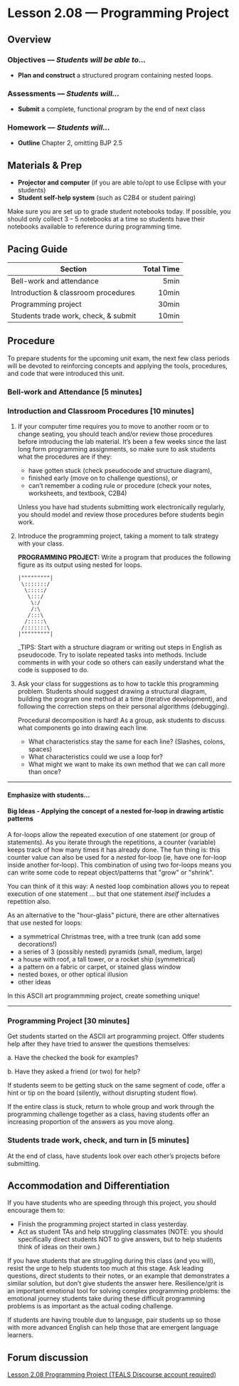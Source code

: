 Lesson 2.08 — Programming Project
====================================================================================================

Overview
--------
### Objectives — _Students will be able to…_
- **Plan and construct** a structured program containing nested loops.

### Assessments — _Students will…_
- **Submit** a complete, functional program by the end of next class

### Homework — _Students will…_
- **Outline** Chapter 2, omitting BJP 2.5


Materials & Prep
----------------
- **Projector and computer** (if you are able to/opt to use Eclipse with your students)
- **Student self-help system** (such as C2B4 or student pairing)

Make sure you are set up to grade student notebooks today. If possible, you should only collect 3 –
5 notebooks at a time so students have their notebooks available to reference during programming
time.


Pacing Guide
------------
| Section                              | Total Time |
|--------------------------------------|-----------:|
| Bell-work and attendance             |       5min |
| Introduction & classroom procedures  |      10min |
| Programming project                  |      30min |
| Students trade work, check, & submit |      10min |


Procedure
---------
To prepare students for the upcoming unit exam, the next few class periods will be devoted to
reinforcing concepts and applying the tools, procedures, and code that were introduced this unit.

### Bell-work and Attendance \[5 minutes\]

### Introduction and Classroom Procedures \[10 minutes\]

1. If your computer time requires you to move to another room or to change seating, you should teach
   and/or review those procedures before introducing the lab material. It’s been a few weeks since
   the last long form programming assignments, so make sure to ask students what the procedures are
   if they:

   - have gotten stuck (check pseudocode and structure diagram),
   - finished early (move on to challenge questions), or
   - can’t remember a coding rule or procedure (check your notes, worksheets, and textbook, C2B4)

   Unless you have had students submitting work electronically regularly, you should model and
   review those procedures before students begin work.

2. Introduce the programming project, taking a moment to talk strategy with your class.

   **PROGRAMMING PROJECT:** Write a program that produces the following figure as its output using
   nested for loops.

    ```
    |"""""""""|
     \:::::::/
      \:::::/
       \:::/
        \:/
        /:\
       /:::\
      /:::::\
     /:::::::\
    |"""""""""|
    ```

   _TIPS: Start with a structure diagram or writing out steps in English as pseudocode. Try to
   isolate repeated tasks into methods. Include comments in with your code so others can easily
   understand what the code is supposed to do.

3. Ask your class for suggestions as to how to tackle this programming problem. Students should
   suggest drawing a structural diagram, building the program one method at a time (iterative
   development), and following the correction steps on their personal algorithms (debugging).

   Procedural decomposition is hard! As a group, ask students to discuss what components go into
   drawing each line.

   - What characteristics stay the same for each line? (Slashes, colons, spaces)
   - What characteristics could we use a loop for?
   - What might we want to make its own method that we can call more than once?
   
---
#### Emphasize with students...

#### Big Ideas - Applying the concept of a nested for-loop in drawing artistic patterns

A for-loops allow the repeated execution of one statement (or group of statements).  As you iterate through the repetitions, a counter (variable) keeps track of how many times it has already done.  The fun thing is:  this counter value can also be used for a *nested* for-loop (ie, have one for-loop inside another for-loop).  This combination of using two for-loops means you can write some code to repeat object/patterns that "grow" or "shrink".

You can think of it this way:  A nested loop combination allows you to repeat execution of one statement ... but that one statement *itself* includes a repetition also.   

As an alternative to the "hour-glass" picture, there are other alternatives that use nested for loops:
   * a symmetrical Christmas tree, with a tree trunk (can add some decorations!)
   * a series of 3 (possibly nested) pyramids (small, medium, large)
   * a house with roof, a tall tower, or a rocket ship (symmetrical)
   * a pattern on a fabric or carpet, or stained glass window
   * nested boxes, or other optical illusion  
   * other ideas

In this ASCII art programmming project, create something unique!
   
---


### Programming Project \[30 minutes\]

Get students started on the ASCII art programming project. Offer
students help after they have tried to answer the questions themselves:

a. Have the checked the book for examples?

b. Have they asked a friend (or two) for help?

If students seem to be getting stuck on the same segment of code, offer a hint or tip on the board
(silently, without disrupting student flow).

If the entire class is stuck, return to whole group and work through the programming challenge
together as a class, having students offer an increasing proportion of the answers as you move
along.

### Students trade work, check, and turn in \[5 minutes\]
At the end of class, have students look over each other’s projects before submitting.


Accommodation and Differentiation
---------------------------------
If you have students who are speeding through this project, you should encourage them to:

- Finish the programming project started in class yesterday.
- Act as student TAs and help struggling classmates (NOTE: you should specifically direct students
  NOT to give answers, but to help students think of ideas on their own.)

If you have students that are struggling during this class (and you will), resist the urge to help
students too much at this stage. Ask leading questions, direct students to their notes, or an
example that demonstrates a similar solution, but don’t give students the answer here.
Resilience/grit is an important emotional tool for solving complex programming problems: the
emotional journey students take during these difficult programming problems is as important as the
actual coding challenge.

If students are having trouble due to language, pair students up so those with more advanced English
can help those that are emergent language learners.


Forum discussion
---------------------------
[Lesson 2.08 Programming Project (TEALS Discourse account required)](http://forums.tealsk12.org/c/unit-2/2-08-programming-project)
